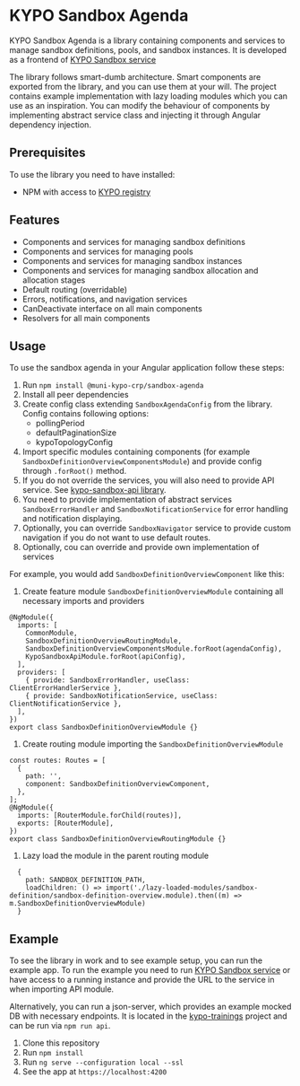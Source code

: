# KYPO Sandbox Agenda

KYPO Sandbox Agenda is a library containing components and services to manage sandbox definitions, pools, and sandbox instances.
It is developed as a frontend of [KYPO Sandbox service](https://gitlab.ics.muni.cz/kypo-crp/backend-python/kypo-sandbox-service)

The library follows smart-dumb architecture. Smart components are exported from the library, and you can use them at your will. The project contains example implementation with lazy loading modules which you can use as an inspiration.
You can modify the behaviour of components by implementing abstract service class and injecting it through Angular dependency injection.

## Prerequisites

To use the library you need to have installed:

* NPM with access to [KYPO registry](https://projects.ics.muni.cz/projects/kbase/knowledgebase/articles/153)

## Features

* Components and services for managing sandbox definitions
* Components and services for managing pools
* Components and services for managing sandbox instances
* Components and services for managing sandbox allocation and allocation stages
* Default routing (overridable)
* Errors, notifications, and navigation services
* CanDeactivate interface on all main components
* Resolvers for all main components

## Usage

To use the sandbox agenda in your Angular application follow these steps:

1. Run `npm install @muni-kypo-crp/sandbox-agenda`
1. Install all peer dependencies
1. Create config class extending `SandboxAgendaConfig` from the library. Config contains following options:
    +   pollingPeriod
    +   defaultPaginationSize
    +   kypoTopologyConfig
1. Import specific modules containing components (for example `SandboxDefinitionOverviewComponentsModule`) and provide config through `.forRoot()` method.
1. If you do not override the services, you will also need to provide API service. See [kypo-sandbox-api library](https://gitlab.ics.muni.cz/kypo-crp/frontend-angular/apis/kypo-sandbox-api).
1. You need to provide implementation of abstract services `SandboxErrorHandler` and `SandboxNotificationService` for error handling and notification displaying.
1. Optionally, you can override `SandboxNavigator` service to provide custom navigation if you do not want to use default routes.
1. Optionally, cou can override and provide own implementation of services

For example, you would add `SandboxDefinitionOverviewComponent` like this:

1. Create feature module `SandboxDefinitionOverviewModule` containing all necessary imports and providers

```
@NgModule({
  imports: [
    CommonModule,
    SandboxDefinitionOverviewRoutingModule,
    SandboxDefinitionOverviewComponentsModule.forRoot(agendaConfig),
    KypoSandboxApiModule.forRoot(apiConfig),
  ],
  providers: [
    { provide: SandboxErrorHandler, useClass: ClientErrorHandlerService },
    { provide: SandboxNotificationService, useClass: ClientNotificationService },
  ],
})
export class SandboxDefinitionOverviewModule {}
```

1. Create routing module importing the `SandboxDefinitionOverviewModule`

```
const routes: Routes = [
  {
    path: '',
    component: SandboxDefinitionOverviewComponent,
  },
];
@NgModule({
  imports: [RouterModule.forChild(routes)],
  exports: [RouterModule],
})
export class SandboxDefinitionOverviewRoutingModule {}
```

1. Lazy load the module in the parent routing module

```
  {
    path: SANDBOX_DEFINITION_PATH,
    loadChildren: () => import('./lazy-loaded-modules/sandbox-definition/sandbox-definition-overview.module).then((m) => m.SandboxDefinitionOverviewModule)
  }
```

## Example

To see the library in work and to see example setup, you can run the example app.
To run the example you need to run [KYPO Sandbox service](https://gitlab.ics.muni.cz/kypo-crp/backend-python/kypo-sandbox-service) or have access to a running instance and provide the URL to the service in when importing API module.

Alternatively, you can run a json-server, which provides an example mocked DB with necessary endpoints. It is located in the [kypo-trainings](https://gitlab.ics.muni.cz/muni-kypo-crp/frontend-angular/kypo-trainings) project and can be run via `npm run api`.

1. Clone this repository
1. Run `npm install`
1. Run `ng serve --configuration local --ssl`
1. See the app at `https://localhost:4200`
